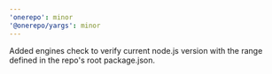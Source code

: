```yaml
---
'onerepo': minor
'@onerepo/yargs': minor
---
```


Added engines check to verify current node.js version with the range defined in the repo's root package.json.
